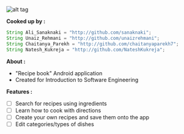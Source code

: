 ![alt tag](http://i.imgur.com/8B1ZxHJ.png)
</br>

<strong>Cooked up by :</strong>
```java
String Ali_Sanaknaki = "http://github.com/sanaknaki";
String Unaiz_Rehmani = "http://github.com/unaizrehmani";
String Chaitanya_Parekh = "http://github.com/chaitanyaparekh7";
String Natesh_Kukreja = "http://github.com/NateshKukreja";
```

<strong>About :</strong>

- "Recipe book" Android application
- Created for Introduction to Software Engineering

<strong>Features :</strong>
- [ ] Search for recipes using ingredients
- [ ] Learn how to cook with directions
- [ ] Create your own recipes and save them onto the app
- [ ] Edit categories/types of dishes
